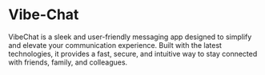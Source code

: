 # Vibe-Chat
VibeChat is a sleek and user-friendly messaging app designed to simplify and elevate your communication experience. Built with the latest technologies, it provides a fast, secure, and intuitive way to stay connected with friends, family, and colleagues.
